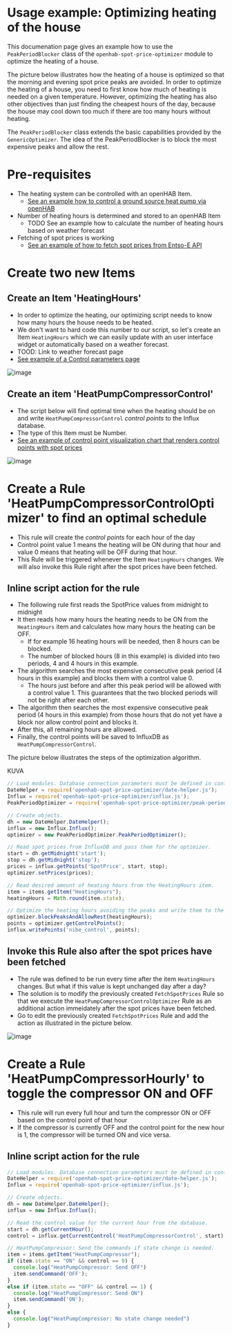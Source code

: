 # Usage example: Optimizing heating of the house
This documenation page gives an example how to use the `PeakPeriodBlocker` class of the `openhab-spot-price-optimizer` module to optimize the heating of a house.

The picture below illustrates how the heating of a house is optimized so that the morning and evening spot price peaks are avoided. In order to optimize the heating of a house, you need to first know how much of heating is needed on a given temperature. However, optimizing the heating has also other objectives than just finding the cheapest hours of the day, because the house may cool down too much if there are too many hours without heating.

The `PeakPeriodBlocker` class extends the basic capabilities provided by the `GenericOptimizer`. The idea of the PeakPeriodBlocker is to block the most expensive peaks and allow the rest.

# Pre-requisites
- The heating system can be controlled with an openHAB Item.
  - [See an example how to control a ground source heat pump via openHAB](https://github.com/masipila/openhab-spot-price-optimizer/blob/main/doc/Nibe-example.md)
- Number of heating hours is determined and stored to an openHAB Item
  - TODO See an example how to calculate the number of heating hours based on weather forecast
- Fetching of spot prices is working
  - [See an example of how to fetch spot prices from Entso-E API](./Entso-E-example.md)
 
# Create two new Items

## Create an Item 'HeatingHours'
- In order to optimize the heating, our optimizing script needs to know how many hours the house needs to be heated.
- We don't want to hard code this number to our script, so let's create an Item `HeatingHours` which we can easily update with an user interface widget or automatically based on a weather forecast.
- TOOD: Link to weather forecast page
- [See example of a Control parameters page](./Control-parameters-UI-example.md)
  
![image](https://github.com/masipila/openhab-spot-price-optimizer/assets/20110757/fc0e1cdc-dc44-4dc5-a0b4-55c07342fd65)

## Create an item 'HeatPumpCompressorControl'
- The script below will find optimal time when the heating should be on and write `HeatPumpCompressorControl` _control points_ to the Influx database.
- The type of this Item must be Number.
- [See an example of control point visualization chart that renders control points with spot prices](./Control-point-visualization.md)

![image](https://github.com/masipila/openhab-spot-price-optimizer/assets/20110757/e178a888-bd5c-42f2-845c-db5503ec87ee)

# Create a Rule 'HeatPumpCompressorControlOptimizer' to find an optimal schedule
- This rule will create the _control points_ for each hour of the day
- Control point value 1 means the heating will be ON during that hour and value 0 means that heating will be OFF during that hour.
- This Rule will be triggered whenever the Item `HeatingHours` changes. We will also invoke this Rule right after the spot prices have been fetched.

## Inline script action for the rule
- The following rule first reads the SpotPrice values from midnight to midnight
- It then reads how many hours the heating needs to be ON from the `HeatingHours` item and calculates how many hours the heating can be OFF.
  - If for example 16 heating hours will be needed, then 8 hours can be blocked.
  - The number of blocked hours (8 in this example) is divided into two periods, 4 and 4 hours in this example.
- The algorithm searches the most expensive consecutive peak period (4 hours in this example) and blocks them with a control value 0.
  - The hours just before and after this peak period will be allowed with a control value 1. This guarantees that the two blocked periods will not be right after each other.
- The algorithm then searches the most expensive consecutive peak period (4 hours in this example) from those hours that do not yet have a block nor allow control point and blocks it.
- After this, all remaining hours are allowed.
- Finally, the control points will be saved to InfluxDB as `HeatPumpCompressorControl`.

The picture below illustrates the steps of the optimization algorithm.

KUVA

```Javascript
// Load modules. Database connection parameters must be defined in config.js.
DateHelper = require('openhab-spot-price-optimizer/date-helper.js');
Influx = require('openhab-spot-price-optimizer/influx.js');
PeakPeriodOptimizer = require('openhab-spot-price-optimizer/peak-period-optimizer.js');

// Create objects.
dh = new DateHelper.DateHelper();
influx = new Influx.Influx();
optimizer = new PeakPeriodOptimizer.PeakPeriodOptimizer();

// Read spot prices from InfluxDB and pass them for the optimizer.
start = dh.getMidnight('start');
stop = dh.getMidnight('stop');
prices = influx.getPoints('SpotPrice', start, stop);
optimizer.setPrices(prices);

// Read desired amount of heating hours from the HeatingHours item.
item = items.getItem("HeatingHours");
heatingHours = Math.round(item.state);

// Optimize the heating hours avoiding the peaks and write them to the database.
optimizer.blockPeaksAndAllowRest(heatingHours);
points = optimizer.getControlPoints();
influx.writePoints('nibe_control', points);
```

## Invoke this Rule also after the spot prices have been fetched
- The rule was defined to be run every time after the item `HeatingHours` changes. But what if this value is kept unchanged day after a day?
- The solution is to modify the previously created `FetchSpotPrices` Rule so that we execute the `HeatPumpCompressorControlOptimizer` Rule as an additional action immeidately after the spot prices have been fetched.
- Go to edit the previously created `FetchSpotPrices` Rule and add the action as illustrated in the picture below.

![image](fetch-spot-price-execute-boiler-optimization.png)

# Create a Rule 'HeatPumpCompressorHourly' to toggle the compressor ON and OFF
- This rule will run every full hour and turn the compressor ON or OFF based on the control point of that hour
- If the compressor is currently OFF and the control point for the new hour is 1, the compressor will be turned ON and vice versa.

## Inline script action for the rule
```Javascript
// Load modules. Database connection parameters must be defined in config.js.
DateHelper = require('openhab-spot-price-optimizer/date-helper.js');
Influx = require('openhab-spot-price-optimizer/influx.js');

// Create objects.
dh = new DateHelper.DateHelper();
influx = new Influx.Influx();

// Read the control value for the current hour from the database.
start = dh.getCurrentHour();
control = influx.getCurrentControl('HeatPumpCompressorControl', start);

// HeatPumpCompressor: Send the commands if state change is needed.
item = items.getItem("HeatPumpCompressor");
if (item.state == "ON" && control == 0) {
  console.log("HeatPumpCompressor: Send OFF")
  item.sendCommand('OFF'); 
}
else if (item.state == "OFF" && control == 1) {
  console.log("HeatPumpCompressor: Send ON")
  item.sendCommand('ON');
}
else {
  console.log("HeatPumpCompressor: No state change needed")
}
```
